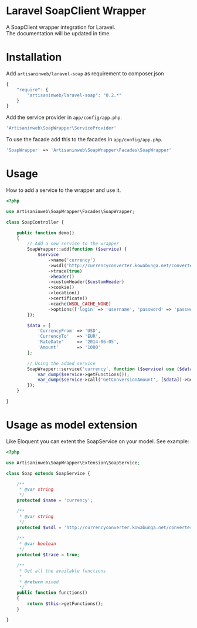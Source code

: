 Laravel SoapClient Wrapper
===========================

A SoapClient wrapper integration for Laravel.<br />
The documentation will be updated in time.

Installation
============

Add `artisaninweb/laravel-soap` as requirement to composer.json

```javascript
{
    "require": {
        "artisaninweb/laravel-soap": "0.2.*"
    }
}
```

Add the service provider in `app/config/app.php`.

```php
'Artisaninweb\SoapWrapper\ServiceProvider'
```

To use the facade add this to the facades in `app/config/app.php`.

```php
'SoapWrapper' => 'Artisaninweb\SoapWrapper\Facades\SoapWrapper'
```

Usage
============

How to add a service to the wrapper and use it.

```php
<?php

use Artisaninweb\SoapWrapper\Facades\SoapWrapper;

class SoapController {

    public function demo()
    {
        // Add a new service to the wrapper
        SoapWrapper::add(function ($service) {
            $service
                ->name('currency')
                ->wsdl('http://currencyconverter.kowabunga.net/converter.asmx?WSDL')
                ->trace(true)                                                   // Optional: (parameter: true/false)
                ->header()                                                      // Optional: (parameters: $namespace,$name,$data,$mustunderstand,$actor)
                ->customHeader($customHeader)                                   // Optional: (parameters: $customerHeader) Use this to add a custom SoapHeader or extended class                
                ->cookie()                                                      // Optional: (parameters: $name,$value)
                ->location()                                                    // Optional: (parameter: $location)
                ->certificate()                                                 // Optional: (parameter: $certLocation)
                ->cache(WSDL_CACHE_NONE)                                        // Optional: Set the WSDL cache
                ->options(['login' => 'username', 'password' => 'password']);   // Optional: Set some extra options
        });

        $data = [
            'CurrencyFrom' => 'USD',
            'CurrencyTo'   => 'EUR',
            'RateDate'     => '2014-06-05',
            'Amount'       => '1000'
        ];

        // Using the added service
        SoapWrapper::service('currency', function ($service) use ($data) {
            var_dump($service->getFunctions());
            var_dump($service->call('GetConversionAmount', [$data])->GetConversionAmountResult);
        });
    }

}
```

Usage as model extension
============

Like Eloquent you can extent the SoapService on your model.
See example:

```php
<?php

use Artisaninweb\SoapWrapper\Extension\SoapService;

class Soap extends SoapService {

    /**
     * @var string
     */
    protected $name = 'currency';

    /**
     * @var string
     */
    protected $wsdl = 'http://currencyconverter.kowabunga.net/converter.asmx?WSDL';
    
    /**
     * @var boolean
     */
    protected $trace = true;

    /**
     * Get all the available functions
     *
     * @return mixed
     */
    public function functions()
    {
        return $this->getFunctions();
    }

}
```